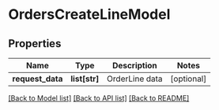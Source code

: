 # OrdersCreateLineModel

## Properties
Name | Type | Description | Notes
------------ | ------------- | ------------- | -------------
**request_data** | **list[str]** | OrderLine data | [optional] 

[[Back to Model list]](../README.md#documentation-for-models) [[Back to API list]](../README.md#documentation-for-api-endpoints) [[Back to README]](../README.md)

